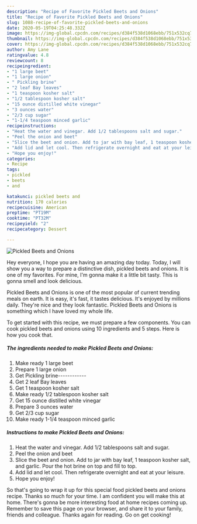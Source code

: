 ```yaml
---
description: "Recipe of Favorite Pickled Beets and Onions"
title: "Recipe of Favorite Pickled Beets and Onions"
slug: 1088-recipe-of-favorite-pickled-beets-and-onions
date: 2020-05-19T04:25:48.332Z
image: https://img-global.cpcdn.com/recipes/d384f538d1068ebb/751x532cq70/pickled-beets-and-onions-recipe-main-photo.jpg
thumbnail: https://img-global.cpcdn.com/recipes/d384f538d1068ebb/751x532cq70/pickled-beets-and-onions-recipe-main-photo.jpg
cover: https://img-global.cpcdn.com/recipes/d384f538d1068ebb/751x532cq70/pickled-beets-and-onions-recipe-main-photo.jpg
author: Amy Lane
ratingvalue: 4.8
reviewcount: 8
recipeingredient:
- "1 large beet"
- "1 large onion"
- " Pickling brine"
- "2 leaf Bay leaves"
- "1 teaspoon kosher salt"
- "1/2 tablespoon kosher salt"
- "15 ounce distilled white vinegar"
- "3 ounces water"
- "2/3 cup sugar"
- "1-1/4 teaspoon minced garlic"
recipeinstructions:
- "Heat the water and vinegar. Add 1/2 tablespoons salt and sugar."
- "Peel the onion and beet"
- "Slice the beet and onion. Add to jar with bay leaf, 1 teaspoon kosher salt, and garlic. Pour the hot brine on top and fill to top."
- "Add lid and let cool. Then refrigerate overnight and eat at your leisure."
- "Hope you enjoy!"
categories:
- Recipe
tags:
- pickled
- beets
- and

katakunci: pickled beets and 
nutrition: 170 calories
recipecuisine: American
preptime: "PT19M"
cooktime: "PT32M"
recipeyield: "2"
recipecategory: Dessert

---
```



![Pickled Beets and Onions](https://img-global.cpcdn.com/recipes/d384f538d1068ebb/751x532cq70/pickled-beets-and-onions-recipe-main-photo.jpg)

Hey everyone, I hope you are having an amazing day today. Today, I will show you a way to prepare a distinctive dish, pickled beets and onions. It is one of my favorites. For mine, I'm gonna make it a little bit tasty. This is gonna smell and look delicious.



Pickled Beets and Onions is one of the most popular of current trending meals on earth. It is easy, it's fast, it tastes delicious. It's enjoyed by millions daily. They're nice and they look fantastic. Pickled Beets and Onions is something which I have loved my whole life.


To get started with this recipe, we must prepare a few components. You can cook pickled beets and onions using 10 ingredients and 5 steps. Here is how you cook that.

<!--inarticleads1-->

##### The ingredients needed to make Pickled Beets and Onions:

1. Make ready 1 large beet
1. Prepare 1 large onion
1. Get  Pickling brine------------
1. Get 2 leaf Bay leaves
1. Get 1 teaspoon kosher salt
1. Make ready 1/2 tablespoon kosher salt
1. Get 15 ounce distilled white vinegar
1. Prepare 3 ounces water
1. Get 2/3 cup sugar
1. Make ready 1-1/4 teaspoon minced garlic




<!--inarticleads2-->

##### Instructions to make Pickled Beets and Onions:

1. Heat the water and vinegar. Add 1/2 tablespoons salt and sugar.
1. Peel the onion and beet
1. Slice the beet and onion. Add to jar with bay leaf, 1 teaspoon kosher salt, and garlic. Pour the hot brine on top and fill to top.
1. Add lid and let cool. Then refrigerate overnight and eat at your leisure.
1. Hope you enjoy!




So that's going to wrap it up for this special food pickled beets and onions recipe. Thanks so much for your time. I am confident you will make this at home. There's gonna be more interesting food at home recipes coming up. Remember to save this page on your browser, and share it to your family, friends and colleague. Thanks again for reading. Go on get cooking!
